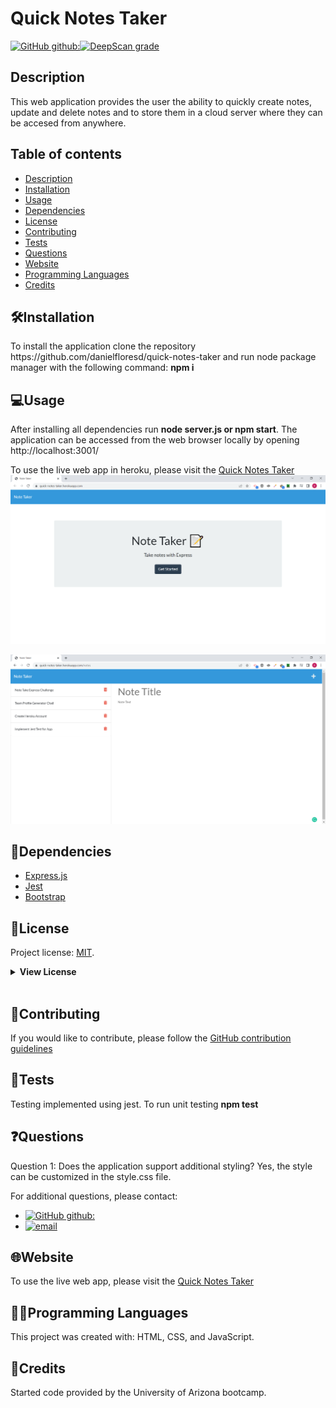 # Quick Notes Taker

[![GitHub github:](https://img.shields.io/badge/license-MIT-blue.svg)](https://choosealicense.com/licenses/mit)[![DeepScan grade](https://deepscan.io/api/teams/19657/projects/23147/branches/692462/badge/grade.svg)](https://deepscan.io/dashboard#view=project&tid=19657&pid=23147&bid=692462)
## Description   
<p>
This web application provides the user the ability to quickly create notes, update and delete notes and to store them in a cloud server where they can be accesed from anywhere.
</p>

## Table of contents

  * [Description](#description)
  * [Installation](#🛠️installation)
  * [Usage](#💻usage)
  * [Dependencies](#🧩dependencies)
  * [License](#📛license)
  * [Contributing](#🤝contributing)
  * [Tests](#📃tests)
  * [Questions](#❓questions)
  * [Website](#🌐website)
  * [Programming Languages](#👨‍💻programming-languages)
  * [Credits](#👨creadits)

## 🛠️Installation    
<p>To install the application clone the repository https://github.com/danielfloresd/quick-notes-taker and run node package manager with the following command: <strong>npm i</strong>    
</p>      

## 💻Usage    

<p>After installing all dependencies run <strong>node server.js or npm start</strong>. The application can be accessed from the web browser locally by opening http://localhost:3001/
</p>

To use the live web app in heroku, please visit the [Quick Notes Taker](https://quick-notes-taker.herokuapp.com/)  
<img src="./public/images/screenshot.PNG" width="800"><img>  

<img src="./public/images/screenshot-notes.PNG" width="800"><img>  

## 🧩Dependencies   
* [Express.js](https://www.npmjs.com/package/express)
* [Jest](https://www.npmjs.com/package/jest)
* [Bootstrap](https://getbootstrap.com/)

## 📛License    
Project license: [MIT](https://choosealicense.com/licenses/mit).     

<details><summary><b>View License</b></summary>MIT License

Copyright (c) 2022 Daniel Flores D

Permission is hereby granted, free of charge, to any person obtaining a copy
of this software and associated documentation files (the "Software"), to deal
in the Software without restriction, including without limitation the rights
to use, copy, modify, merge, publish, distribute, sublicense, and/or sell
copies of the Software, and to permit persons to whom the Software is
furnished to do so, subject to the following conditions:

The above copyright notice and this permission notice shall be included in all
copies or substantial portions of the Software.

THE SOFTWARE IS PROVIDED "AS IS", WITHOUT WARRANTY OF ANY KIND, EXPRESS OR
IMPLIED, INCLUDING BUT NOT LIMITED TO THE WARRANTIES OF MERCHANTABILITY,
FITNESS FOR A PARTICULAR PURPOSE AND NONINFRINGEMENT. IN NO EVENT SHALL THE
AUTHORS OR COPYRIGHT HOLDERS BE LIABLE FOR ANY CLAIM, DAMAGES OR OTHER
LIABILITY, WHETHER IN AN ACTION OF CONTRACT, TORT OR OTHERWISE, ARISING FROM,
OUT OF OR IN CONNECTION WITH THE SOFTWARE OR THE USE OR OTHER DEALINGS IN THE
SOFTWARE.
</details></br>   
       
## 🤝Contributing 

If you would like to contribute, please follow the [GitHub contribution guidelines](https://github.com/github/docs/blob/main/CONTRIBUTING.md)   
      
## 📃Tests  
Testing implemented using jest. To run unit testing <strong>npm test</strong>

## ❓Questions   
<p> 
Question 1: Does the application support additional styling? Yes, the style can be customized in the style.css file.
</p>

For additional questions, please contact:

* [![GitHub github:](https://img.shields.io/badge/github:-danielfloresd-black.svg)](https://github.com/danielfloresd)   
* [![email](https://img.shields.io/badge/email:-daniel.flor3s.d@gmail.com-blue.svg)](mailto:daniel.flor3s.d@gmail.com)    
        
## 🌐Website    
To use the live web app, please visit the [Quick Notes Taker](https://quick-notes-taker.herokuapp.com/)  

## 👨‍💻Programming Languages    
This project was created with: HTML, CSS, and JavaScript.   

## 👨Credits
Started code provided by the University of Arizona bootcamp.

<!-- ## User Story

```
AS A small business owner
I WANT to be able to write and save notes
SO THAT I can organize my thoughts and keep track of tasks I need to complete
```


## Acceptance Criteria

```
GIVEN a note-taking application
WHEN I open the Note Taker
THEN I am presented with a landing page with a link to a notes page
WHEN I click on the link to the notes page
THEN I am presented with a page with existing notes listed in the left-hand column, plus empty fields to enter a new note title and the note’s text in the right-hand column
WHEN I enter a new note title and the note’s text
THEN a Save icon appears in the navigation at the top of the page
WHEN I click on the Save icon
THEN the new note I have entered is saved and appears in the left-hand column with the other existing notes
WHEN I click on an existing note in the list in the left-hand column
THEN that note appears in the right-hand column
WHEN I click on the Write icon in the navigation at the top of the page
THEN I am presented with empty fields to enter a new note title and the note’s text in the right-hand column
``` -->
